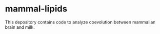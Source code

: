 # mammal-lipids

This depository contains code to analyze coevolution between mammalian brain and milk.
